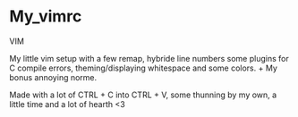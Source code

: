 # My_vimrc
VIM

My little vim setup with a few remap, hybride line numbers some plugins for C compile errors, theming/displaying whitespace and some colors. + My bonus annoying norme.

Made with a lot of CTRL + C into CTRL + V, some thunning by my own, a little time and a lot of hearth <3

